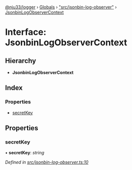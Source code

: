 [@nju33/logger](../README.md) › [Globals](../globals.md) › ["src/jsonbin-log-observer"](../modules/_src_jsonbin_log_observer_.md) › [JsonbinLogObserverContext](_src_jsonbin_log_observer_.jsonbinlogobservercontext.md)

# Interface: JsonbinLogObserverContext

## Hierarchy

* **JsonbinLogObserverContext**

## Index

### Properties

* [secretKey](_src_jsonbin_log_observer_.jsonbinlogobservercontext.md#secretkey)

## Properties

###  secretKey

• **secretKey**: *string*

*Defined in [src/jsonbin-log-observer.ts:10](https://github.com/nju33/logger/blob/90e4448/src/jsonbin-log-observer.ts#L10)*

